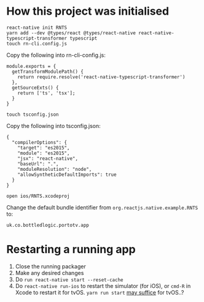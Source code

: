 # How this project was initialised

    react-native init RNTS
    yarn add --dev @types/react @types/react-native react-native-typescript-transformer typescript
    touch rn-cli.config.js

Copy the following into rn-cli-config.js:

    module.exports = {  
      getTransformModulePath() {
        return require.resolve('react-native-typescript-transformer')
      },
      getSourceExts() {
        return ['ts', 'tsx'];
      }
    }

    touch tsconfig.json

Copy the following into tsconfig.json:

    {
      "compilerOptions": {
        "target": "es2015",
        "module": "es2015",
        "jsx": "react-native",
        "baseUrl": ".",
        "moduleResolution": "node",
        "allowSyntheticDefaultImports": true
      }
    }

    open ios/RNTS.xcodeproj

Change the default bundle identifier from `org.reactjs.native.example.RNTS` to:

    uk.co.bottledlogic.portotv.app

<!-- Change your code signing team from `None` to your account -->

# Restarting a running app

1. Close the running packager
2. Make any desired changes
3. Do `run react-native start --reset-cache`
4. Do `react-native run-ios` to restart the simulator (for iOS), or `cmd-R` in Xcode to restart it for tvOS. `yarn run start` [may suffice](https://github.com/catarizea/generator-react-native-tvos) for tvOS..?